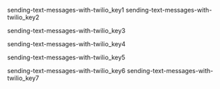 sending-text-messages-with-twilio_key1
sending-text-messages-with-twilio_key2


sending-text-messages-with-twilio_key3


sending-text-messages-with-twilio_key4


sending-text-messages-with-twilio_key5


sending-text-messages-with-twilio_key6
sending-text-messages-with-twilio_key7
